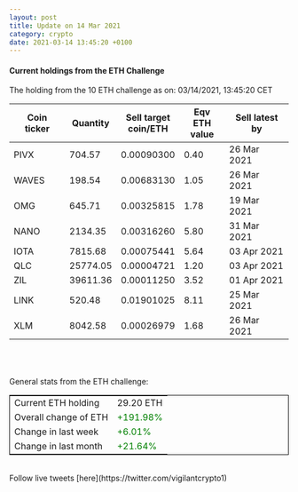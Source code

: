 ```yaml
---
layout: post
title: Update on 14 Mar 2021
category: crypto
date: 2021-03-14 13:45:20 +0100
---
```

<!-- Global site tag (gtag.js) - Google Analytics -->
<script async src="https://www.googletagmanager.com/gtag/js?id=UA-103831149-5"></script>
<script>
  window.dataLayer = window.dataLayer || [];
  function gtag(){dataLayer.push(arguments);}
  gtag('js', new Date());

  gtag('config', 'UA-103831149-5');
</script>


#### Current holdings from the ETH Challenge

The holding from the 10 ETH challenge as on: 03/14/2021, 13:45:20 CET

|Coin ticker|Quantity|Sell target<br>coin/ETH|Eqv ETH<br>value|Sell latest by|
|-----------|--------|-----------|-----------|--------------|
PIVX|704.57|  0.00090300|0.40|26 Mar 2021|
WAVES|198.54|  0.00683130|1.05|26 Mar 2021|
OMG|645.71|  0.00325815|1.78|19 Mar 2021|
NANO|2134.35|  0.00316260|5.80|31 Mar 2021|
IOTA|7815.68|  0.00075441|5.64|03 Apr 2021|
QLC|25774.05|  0.00004721|1.20|03 Apr 2021|
ZIL|39611.36|  0.00011250|3.52|01 Apr 2021|
LINK|520.48|  0.01901025|8.11|25 Mar 2021|
XLM|8042.58|  0.00026979|1.68|26 Mar 2021|

<br>
<br>
<br>
General stats from the ETH challenge:

<table style="border:1px solid black;margin-left:auto;margin-right:auto;">
	<tbody>
	<tr>
		<td>Current ETH holding</td>
		<td>     29.20 ETH</td>
	</tr>
	<tr>
		<td>Overall change of ETH</td>
		<td><font color="green">+191.98%</font></td>
	</tr>
	<tr>
		<td>Change in last week</td>
		<td><font color="green">+6.01%</font></td>
	</tr>
	<tr>
		<td>Change in last month</td>
		<td><font color="green">+21.64%</font></td>
	</tr>
	</tbody>
</table>

<br>
Follow live tweets [here](https://twitter.com/vigilantcrypto1)
<br>
<br>